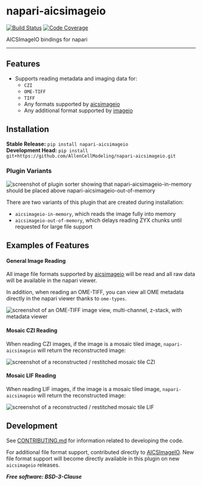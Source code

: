 # napari-aicsimageio

[![Build Status](https://github.com/AllenCellModeling/napari-aicsimageio/workflows/Build%20Master/badge.svg)](https://github.com/AllenCellModeling/napari-aicsimageio/actions)
[![Code Coverage](https://codecov.io/gh/AllenCellModeling/napari-aicsimageio/branch/master/graph/badge.svg)](https://codecov.io/gh/AllenCellModeling/napari-aicsimageio)

AICSImageIO bindings for napari

---

## Features
* Supports reading metadata and imaging data for:
    * `CZI`
    * `OME-TIFF`
    * `TIFF`
    * Any formats supported by [aicsimageio](https://github.com/AllenCellModeling/aicsimageio)
    * Any additional format supported by [imageio](https://github.com/imageio/imageio)

## Installation
**Stable Release:** `pip install napari-aicsimageio`<br>
**Development Head:** `pip install git+https://github.com/AllenCellModeling/napari-aicsimageio.git`

### Plugin Variants

![screenshot of plugin sorter showing that napari-aicsimageio-in-memory should be placed above napari-aicsimageio-out-of-memory](https://github.com/AllenCellModeling/napari-aicsimageio/tree/main/images/plugin-sorter.png)

There are two variants of this plugin that are created during installation:
* `aicsimageio-in-memory`, which reads the image fully into memory
* `aicsimageio-out-of-memory`,
which delays reading ZYX chunks until requested for large file support

## Examples of Features

#### General Image Reading

All image file formats supported by
[aicsimageio](https://github.com/AllenCellModeling/aicsimageio) will be read and all
raw data will be available in the napari viewer.

In addition, when reading an OME-TIFF, you can view all OME metadata directly in the
napari viewer thanks to `ome-types`.

![screenshot of an OME-TIFF image view, multi-channel, z-stack, with metadata viewer](https://github.com/AllenCellModeling/napari-aicsimageio/tree/main/images/ome-tiff-with-metadata-viewer.png)

#### Mosaic CZI Reading

When reading CZI images, if the image is a mosaic tiled image, `napari-aicsimageio`
will return the reconstructed image:

![screenshot of a reconstructed / restitched mosaic tile CZI](https://github.com/AllenCellModeling/napari-aicsimageio/tree/main/images/tiled-czi.png)

#### Mosaic LIF Reading

When reading LIF images, if the image is a mosaic tiled image, `napari-aicsimageio`
will return the reconstructed image:

![screenshot of a reconstructed / restitched mosaic tile LIF](https://github.com/AllenCellModeling/napari-aicsimageio/tree/main/images/tiled-lif.png)

## Development
See [CONTRIBUTING.md](CONTRIBUTING.md) for information related to developing the code.

For additional file format support, contributed directly to
[AICSImageIO](https://github.com/AllenCellModeling/aicsimageio).
New file format support will become directly available in this
plugin on new `aicsimageio` releases.

***Free software: BSD-3-Clause***
